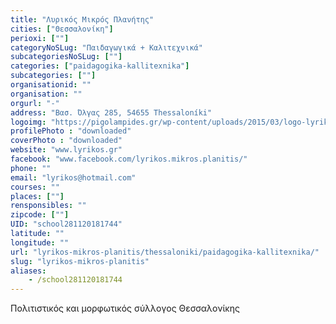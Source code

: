 ```yaml
---
title: "Λυρικός Μικρός Πλανήτης"
cities: ["Θεσσαλονίκη"]
perioxi: [""]
categoryNoSLug: "Παιδαγωγικά + Καλιτεχνικά"
subcategoriesNoSLug: [""]
categories: ["paidagogika-kallitexnika"]
subcategories: [""]
organisationid: ""
organisation: ""
orgurl: "-"
address: "Βασ. Όλγας 285, 54655 Thessaloníki"
logoimg: "https://pigolampides.gr/wp-content/uploads/2015/03/logo-lyrikos1.png"
profilePhoto : "downloaded"
coverPhoto : "downloaded"
website: "www.lyrikos.gr"
facebook: "www.facebook.com/lyrikos.mikros.planitis/"
phone: ""
email: "lyrikos@hotmail.com"
courses: ""
places: [""]
rensponsibles: ""
zipcode: [""]
UID: "school281120181744"
latitude: ""
longitude: ""
url: "lyrikos-mikros-planitis/thessaloniki/paidagogika-kallitexnika/"
slug: "lyrikos-mikros-planitis"
aliases:
    - /school281120181744
---
```



Πολιτιστικός και μορφωτικός σύλλογος Θεσσαλονίκης

